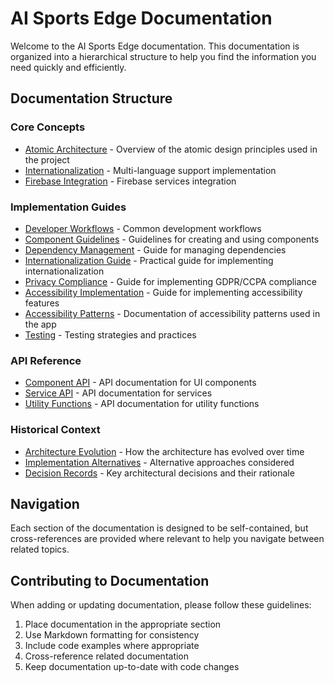 # AI Sports Edge Documentation

Welcome to the AI Sports Edge documentation. This documentation is organized into a hierarchical structure to help you find the information you need quickly and efficiently.

## Documentation Structure

### Core Concepts

- [Atomic Architecture](core-concepts/atomic-architecture.md) - Overview of the atomic design principles used in the project
- [Internationalization](core-concepts/internationalization.md) - Multi-language support implementation
- [Firebase Integration](core-concepts/firebase-integration.md) - Firebase services integration

### Implementation Guides

- [Developer Workflows](implementation-guides/developer-workflows.md) - Common development workflows
- [Component Guidelines](implementation-guides/component-guidelines.md) - Guidelines for creating and using components
- [Dependency Management](implementation-guides/dependency-management.md) - Guide for managing dependencies
- [Internationalization Guide](implementation-guides/internationalization-guide.md) - Practical guide for implementing internationalization
- [Privacy Compliance](implementation-guides/privacy-compliance.md) - Guide for implementing GDPR/CCPA compliance
- [Accessibility Implementation](implementation-guides/accessibility-implementation-guide.md) - Guide for implementing accessibility features
- [Accessibility Patterns](implementation-guides/accessibility-patterns.md) - Documentation of accessibility patterns used in the app
- [Testing](implementation-guides/testing.md) - Testing strategies and practices

### API Reference

- [Component API](api-reference/component-api.md) - API documentation for UI components
- [Service API](api-reference/service-api.md) - API documentation for services
- [Utility Functions](api-reference/utility-functions.md) - API documentation for utility functions

### Historical Context

- [Architecture Evolution](historical-context/architecture-evolution.md) - How the architecture has evolved over time
- [Implementation Alternatives](historical-context/implementation-alternatives.md) - Alternative approaches considered
- [Decision Records](historical-context/decision-records.md) - Key architectural decisions and their rationale

## Navigation

Each section of the documentation is designed to be self-contained, but cross-references are provided where relevant to help you navigate between related topics.

## Contributing to Documentation

When adding or updating documentation, please follow these guidelines:

1. Place documentation in the appropriate section
2. Use Markdown formatting for consistency
3. Include code examples where appropriate
4. Cross-reference related documentation
5. Keep documentation up-to-date with code changes
